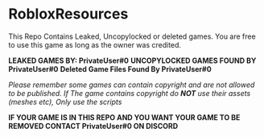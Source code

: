 # RobloxResources


This Repo Contains Leaked, Uncopylocked or deleted games.
You are free to use this game as long as the owner was credited.

**LEAKED GAMES BY: PrivateUser#0**
**UNCOPYLOCKED GAMES FOUND BY PrivateUser#0**
**Deleted Game Files Found By PrivateUser#0**

*Please remember some games can contain copyright and are not allowed to be published. If The game contains copyright do **NOT** use their assets (meshes etc), Only use the scripts*

**IF YOUR GAME IS IN THIS REPO AND YOU WANT YOUR GAME TO BE REMOVED CONTACT PrivateUser#0 ON DISCORD**

